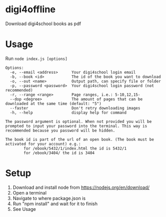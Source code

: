 # digi4offline
 Download digi4school books as pdf

# Usage
Run `node index.js [options]`

```
Options:
  -e, --email <address>      Your digi4school login email
  -b, --book <id>            The id of the book you want to download
  -o, --out <name>           Output path, can specify file or folder
  -p, --password <password>  Your digi4school login password (not recommended)
  -r, --range <range>        Page ranges, i.e.: 5-10,12,15-
  --dop <degree>             The amount of pages that can be downloaded at the same time (default: "5")
  --faster                   Don't retry downloading images
  -h, --help                 display help for command

The password argument is optional. When not provided you will be prompted to input your password into the terminal. This way is recommended because you password will be hidden.

The book id is part of the url of an open book. (The book must be activated for your account) e.g.:
        for /ebook/5432/1/index.html the id is 5432/1
        for /ebook/3404/ the id is 3404
```

# Setup

1. Download and install node from https://nodejs.org/en/download/
2. Open a terminal
3. Navigate to where package.json is
4. Run "npm install" and wait for it to finish
5. See Usage